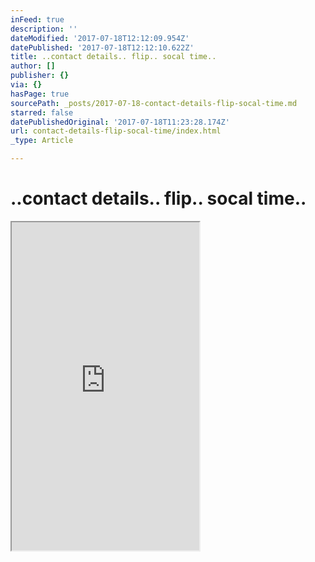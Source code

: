 ```yaml
---
inFeed: true
description: ''
dateModified: '2017-07-18T12:12:09.954Z'
datePublished: '2017-07-18T12:12:10.622Z'
title: ..contact details.. flip.. socal time..
author: []
publisher: {}
via: {}
hasPage: true
sourcePath: _posts/2017-07-18-contact-details-flip-socal-time.md
starred: false
datePublishedOriginal: '2017-07-18T11:23:28.174Z'
url: contact-details-flip-socal-time/index.html
_type: Article

---
```

# ..contact details.. flip.. socal time..

<iframe src="https://the-grid.github.io/ed-userhtml/?g=eJydVk1z2zYQPVu_AkOPa3vGpCgqihPKUpMeckpPPfWUAYEViZoEWACSbHX637sASUlkJLmJNZYILPbj7b5d4snY1xKWo2hVijpkSloqJGjyz4iQcAvZs7BhDdrUwKzYQEomcRzPnbBSuzMSdXr_xOboKlOag05JXL8Qo0rByTVjbD76F2WDmNJCbTAyv4u2HghBo4MzUf8Mwri66mBYTaVZKV2lRCtLLfx5N_kQc8jv5-6Uw3PpCCEe2mUrF6WIaRDuA0aqcYG_GWXPLtyt4LZIyTTGjKBOASIvLK5nft2ZaLH1oAkrlMRMRu_NfPQ96tBXOiW1BgN6A-GUuwIccA_0e_k4qewL0KVkoK3edHxC6y2VWnUKGkrqiNRmZJDDDrtbryiDcCOMyEQp7GtKCsE5yA7hxSMe3WUjF6XHEdMM6b224GCqGiHjQwkr6598JglpmiHUlIu1SUkycyV3Av9VU86FzH2vzJutPlncTp8vZHTIj0uMizbXai15Sta6vCusrU06Hm-32yjLBM0ipqqxUUzQshoLyoFlLKplfk9i_EgVaqiBWox9FwrJ4QWjbGowzP3FTvgfzfZWq10S9oFec_xjsyOqkEjSCly0K1yFRuzcRIpmUKFhLkxdUqyikCX2aJiVij3P-yZ1ntG75MMDmb7D_8cHJPBHFxRTpdJHHhv7K1qJEg2GtK5LCM2rsVA9kN_Q_PPvlP3h11_wJCrsi4y1xyHpZ8CAFrN201pVpd2ZhkqP8c38HOngBZEWlKut67cJVPvvGIGT6-l06ufBufrdhZert5efrt1B_byo41FYqly58pxvnyQ-xv2xWbTtMEn6s7Nb_xj7ebgTufxbn6T_PlIrbHlg0rb1mKmSH9FhwpIkmZ2tjMMzO4bjZoNuLMVd6WiJ0aSEgbSgf4ZZR1RPHNH3TVufzfSeY48_Gt1hVpGknU29gKnGHLtd32Jdobq4aOoA-DsIIcMkuj3vE4eT0rQJWioJraobxBb4T2o394e-7vvJ5F3y-LYu9Xebn3IcMTdlvOqpl5x7NfhStNcAX4j91EcDT-P2HveUaTLGHy42hJXUmEXQv3IEBJ_UmhXGUm0XgS2EifzJr8LYyKo8L-Hu1ufh9n4eLNHB0BrePvz-QOJGa7uPElNT2YncuA2W_n2CkaKg1R6j-veGHCsPdgaCpuOC5RMlhYbVIjjuYrsVFgno-9h7CwiizAFxfstKKtHspzYKujzyjm7q5V9rY0kFxgh5iwR1cwJzRWwBJNeCR1GTW8qRu_LTfmA8jeuzsbo5Fhw72j-2D93PkaJnQpN2sdLuPWU068PcgbBYHsMKAdla5pEEO_Z6IY5AhBs2muEm-RVR52uawwLkL1ZUsEPKLT5XoAWjN8mXr8p8-yxzKMEEzXViEczim6C9SCyCySwOiLfWvIYWAa4N0Ao1DEJrPB0g_QfVDOn0" height="525" style=""></iframe>